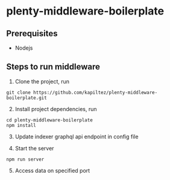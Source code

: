 # plenty-middleware-boilerplate

## Prerequisites
- Nodejs

## Steps to run middleware

1. Clone the project, run
```
git clone https://github.com/kapiltez/plenty-middleware-boilerplate.git
```

2. Install project dependencies, run
 ```
 cd plenty-middleware-boilerplate
 npm install
 ```

3. Update indexer graphql api endpoint in config file

4. Start the server
 ```
 npm run server
 ```

5. Access data on specified port
